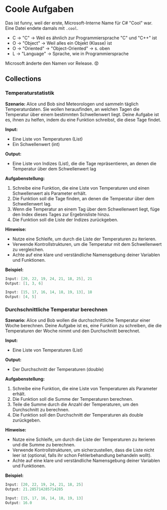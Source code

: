# Coole Aufgaben

Das ist funny, weil der erste, Microsoft-Interne Name für C# "Cool" war. Eine Datei endete damals mit `.cool`.

- C -> "C" -> Weil es ähnlich zur Programmiersprache "C" und "C++" ist
- O -> "Object" -> Weil alles ein Objekt (Klasse) ist
- O -> "Oriented" -> "Object-Oriented" -> s. oben
- L -> "Language" -> Sprache, wie in Programmiersprache

Microsoft änderte den Namen vor Release. 😡

## Collections

### Temperaturstatistik

**Szenario:**
Alice und Bob sind Meteorologen und sammeln täglich Temperaturdaten. Sie wollen herausfinden, an welchen Tagen die Temperatur über einem bestimmten Schwellenwert liegt. Deine Aufgabe ist es, ihnen zu helfen, indem du eine Funktion schreibst, die diese Tage findet.

**Input:**
- Eine Liste von Temperaturen (List<int>)
- Ein Schwellenwert (int)

**Output:**
- Eine Liste von Indizes (List<int>), die die Tage repräsentieren, an denen die Temperatur über dem Schwellenwert lag

**Aufgabenstellung:**

1. Schreibe eine Funktion, die eine Liste von Temperaturen und einen Schwellenwert als Parameter erhält.
2. Die Funktion soll die Tage finden, an denen die Temperatur über dem Schwellenwert lag.
3. Wenn die Temperatur an einem Tag über dem Schwellenwert liegt, füge den Index dieses Tages zur Ergebnisliste hinzu.
4. Die Funktion soll die Liste der Indizes zurückgeben.

**Hinweise:**
- Nutze eine Schleife, um durch die Liste der Temperaturen zu iterieren.
- Verwende Kontrollstrukturen, um die Temperatur mit dem Schwellenwert zu vergleichen.
- Achte auf eine klare und verständliche Namensgebung deiner Variablen und Funktionen.

**Beispiel:**

```csharp
Input: [20, 22, 19, 24, 21, 18, 25], 21
Output: [1, 3, 6]

Input: [15, 17, 16, 14, 18, 19, 13], 18
Output: [4, 5]
```

### Durchschnittliche Temperatur berechnen

**Szenario:**
Alice und Bob wollen die durchschnittliche Temperatur einer Woche berechnen. Deine Aufgabe ist es, eine Funktion zu schreiben, die die Temperaturen der Woche nimmt und den Durchschnitt berechnet.

**Input:**
- Eine Liste von Temperaturen (List<int>)

**Output:**
- Der Durchschnitt der Temperaturen (double)

**Aufgabenstellung:**

1. Schreibe eine Funktion, die eine Liste von Temperaturen als Parameter erhält.
2. Die Funktion soll die Summe der Temperaturen berechnen.
3. Teile die Summe durch die Anzahl der Temperaturen, um den Durchschnitt zu berechnen.
4. Die Funktion soll den Durchschnitt der Temperaturen als double zurückgeben.

**Hinweise:**
- Nutze eine Schleife, um durch die Liste der Temperaturen zu iterieren und die Summe zu berechnen.
- Verwende Kontrollstrukturen, um sicherzustellen, dass die Liste nicht leer ist (optional, falls ihr schon Fehlerbehandlung behandeln wollt).
- Achte auf eine klare und verständliche Namensgebung deiner Variablen und Funktionen.

**Beispiel:**

```csharp
Input: [20, 22, 19, 24, 21, 18, 25]
Output: 21.285714285714285

Input: [15, 17, 16, 14, 18, 19, 13]
Output: 16.0
```

